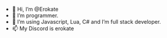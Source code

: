 - 👋 Hi, I’m @Erokate
- 👀 I’m programmer.
- 🌱 I’m using Javascript, Lua, C# and I’m full stack developer.
- 📫 My Discord is erokate

<!---
Erokate/Erokate is a ✨ special ✨ repository because its `README.md` (this file) appears on your GitHub profile.
You can click the Preview link to take a look at your changes.
--->
